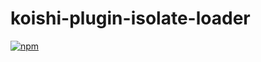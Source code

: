 # koishi-plugin-isolate-loader

[![npm](https://img.shields.io/npm/v/koishi-plugin-isolate-loader?style=flat-square)](https://www.npmjs.com/package/koishi-plugin-isolate-loader)
